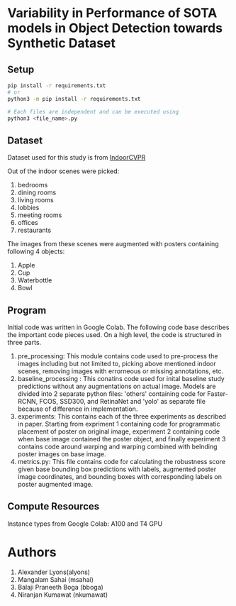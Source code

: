 # Variability in Performance of SOTA models in Object Detection towards Synthetic Dataset

## Setup
```bash
pip install -r requirements.txt
# or 
python3 -m pip install -r requirements.txt
```
```bash
# Each files are independent and can be executed using 
python3 <file_name>.py
```

## Dataset
Dataset used for this study is from [IndoorCVPR](https://web.mit.edu/torralba/www/indoor.html)

Out of the indoor scenes were picked:
1. bedrooms
2. dining rooms
3. living rooms
4. lobbies
5. meeting rooms
6. offices
7. restaurants

The images from these scenes were augmented with posters containing following 4 objects:
1. Apple
2. Cup
3. Waterbottle
4. Bowl

## Program
Initial code was written in Google Colab. The following code base describes the important code pieces used. On a high level, the code is structured in three parts.
1. pre_processing: This module contains code used to pre-process the images including but not limited to, picking above mentioned indoor scenes, removing images with errorneous or missing annotations, etc.
2. baseline_processing : This conatins code used for inital baseline study predictions without any augmentations on actual image. Models are divided into 2 separate python files: 'others' containing code for Faster-RCNN, FCOS, SSD300, and RetinaNet and 'yolo' as separate file because of difference in implementation.
3. experiments: This contains each of the three experiments as described in paper. Starting from expriment 1 containing code for programmatic placement of poster on original image, experiment 2 containing code when base image contained the poster object, and finally experiment 3 contains code around warping and warping combined with belnding poster images on base image.
4. metrics.py: This file contains code for calculating the robustness score given base bounding box predictions with labels, augmented poster image coordinates, and bounding boxes with corresponding labels on poster augmented image.

## Compute Resources 
Instance types from Google Colab: A100 and T4 GPU

# Authors
1. Alexander Lyons(alyons)
2. Mangalam Sahai (msahai)
3. Balaji Praneeth Boga (bboga)
4. Niranjan Kumawat (nkumawat)